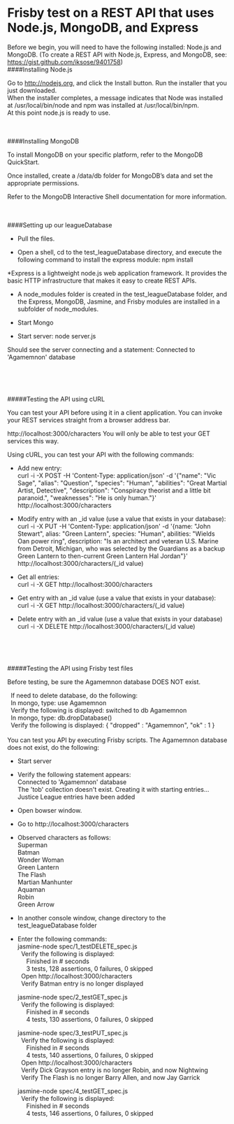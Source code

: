 # Frisby test on a REST API that uses Node.js, MongoDB, and Express

Before we begin, you will need to have the following installed: Node.js and MongoDB. (To create a REST API with Node.js, Express, and MongoDB, see: https://gist.github.com/iksose/9401758)
<br />
####Installing Node.js

Go to http://nodejs.org, and click the Install button.
Run the installer that you just downloaded. <br />
When the installer completes, a message indicates that Node was installed at /usr/local/bin/node and npm was installed at /usr/local/bin/npm.<br />
At this point node.js is ready to use. 

<br /><br />
####Installing MongoDB

To install MongoDB on your specific platform, refer to the MongoDB QuickStart. 

Once installed, create a /data/db folder for MongoDB’s data and set the appropriate permissions.

Refer to the MongoDB Interactive Shell documentation for more information.

<br /><br />
####Setting up our leagueDatabase

- Pull the files.

- Open a shell, cd to the test_leagueDatabase directory, and execute the following command to install the express module: npm install

*Express is a lightweight node.js web application framework. It provides the basic HTTP infrastructure that makes it easy to create REST APIs.

- A node_modules folder is created in the test_leagueDatabase folder, and the Express, MongoDB, Jasmine, and Frisby modules are installed in a subfolder of node_modules.

- Start Mongo

- Start server: node server.js

Should see the server connecting and a statement: Connected to 'Agamemnon' database

<br /><br /><br />
 
#####Testing the API using cURL

You can test your API before using it in a client application. 
You can invoke your REST services straight from a browser address bar.

http://localhost:3000/characters
You will only be able to test your GET services this way.

Using cURL, you can test your API with the following commands:
<br />
 - Add new entry:
<br />curl -i -X POST -H 'Content-Type: application/json' -d '{"name": "Vic Sage", "alias": "Question", "species": "Human", "abilities": "Great Martial Artist, Detective", "description": "Conspiracy theorist and a little bit paranoid.", "weaknesses": "He is only human."}' http://localhost:3000/characters

 - Modify entry with an _id value (use a value that exists in your database):
<br />curl -i -X PUT -H 'Content-Type: application/json' -d '{name: "John Stewart", alias: "Green Lantern", species: "Human", abilities: "Wields Oan power ring", description: "Is an architect and veteran U.S. Marine from Detroit, Michigan, who was selected by the Guardians as a backup Green Lantern to then-current Green Lantern Hal Jordan"}' http://localhost:3000/characters/(_id value)

 - Get all entries:
<br />curl -i -X GET http://localhost:3000/characters

 - Get entry with an _id value (use a value that exists in your database):
<br />curl -i -X GET http://localhost:3000/characters/(_id value)

 - Delete entry with an _id value (use a value that exists in your database)
<br />curl -i -X DELETE http://localhost:3000/characters/(_id value)

<br /><br /><br />

#####Testing the API using Frisby test files

Before testing, be sure the Agamemnon database DOES NOT exist.<br />
 
 &nbsp;&nbsp;If need to delete database, do the following:
 <br />&nbsp;&nbsp;In mongo, type: use Agamemnon
 <br />&nbsp;&nbsp;Verify the following is displayed: switched to db Agamemnon
 <br />&nbsp;&nbsp;In mongo, type: db.dropDatabase()
 <br />&nbsp;&nbsp;Verify the following is displayed: { "dropped" : "Agamemnon", "ok" : 1 }
<br /><br />
You can test you API by executing Frisby scripts. The Agamemnon database does not exist, do the following:

- Start server

- Verify the following statement appears: <br />
Connected to 'Agamemnon' database <br />
The 'tob' collection doesn't exist. Creating it with starting entries...<br />
Justice League entries have been added<br />

- Open bowser window.

- Go to http://localhost:3000/characters

- Observed characters as follows: <br />
    Superman <br />
    Batman <br />
    Wonder Woman<br />
    Green Lantern<br />
    The Flash<br />
    Martian Manhunter<br />
    Aquaman<br />
    Robin<br />
    Green Arrow<br />

- In another console window, change directory to the test_leagueDatabase folder

- Enter the following commands: <br />
  jasmine-node spec/1_testDELETE_spec.js<br />
  &nbsp;&nbsp;Verify the following is displayed:<br />
    &nbsp;&nbsp;&nbsp;&nbsp;&nbsp;Finished in # seconds 
    <br />&nbsp;&nbsp;&nbsp;&nbsp;&nbsp;3 tests, 128 assertions, 0 failures, 0 skipped<br />
  &nbsp;&nbsp;Open http://localhost:3000/characters<br />
  &nbsp;&nbsp;Verify Batman entry is no longer displayed<br />
  
  
  jasmine-node spec/2_testGET_spec.js<br />
  &nbsp;&nbsp;Verify the following is displayed:<br />
    &nbsp;&nbsp;&nbsp;&nbsp;&nbsp;Finished in # seconds
    <br />&nbsp;&nbsp;&nbsp;&nbsp;&nbsp;4 tests, 130 assertions, 0 failures, 0 skipped
    
    
  jasmine-node spec/3_testPUT_spec.js<br />
  &nbsp;&nbsp;Verify the following is displayed:<br />
    &nbsp;&nbsp;&nbsp;&nbsp;&nbsp;Finished in # seconds
   <br /> &nbsp;&nbsp;&nbsp;&nbsp;&nbsp;4 tests, 140 assertions, 0 failures, 0 skipped  
  &nbsp;&nbsp;Open http://localhost:3000/characters<br />
  &nbsp;&nbsp;Verify Dick Grayson entry is no longer Robin, and now Nightwing<br />
  &nbsp;&nbsp;Verify The Flash is no longer Barry Allen, and now Jay Garrick<br />
  
  
  jasmine-node spec/4_testGET_spec.js<br />
  &nbsp;&nbsp;Verify the following is displayed:<br />
    &nbsp;&nbsp;&nbsp;&nbsp;&nbsp;Finished in # seconds
    <br />&nbsp;&nbsp;&nbsp;&nbsp;&nbsp;4 tests, 146 assertions, 0 failures, 0 skipped
  